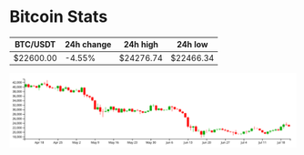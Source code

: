 # Bitcoin Stats

BTC/USDT|24h change|24h high|24h low|
|---|---|---|---|
|$22600.00|-4.55%|$24276.74|$22466.34|

<img src="./chart.svg">
